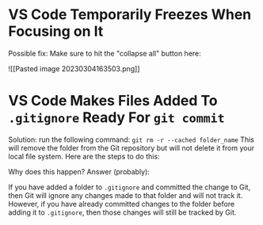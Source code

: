 # VS Code Temporarily Freezes When Focusing on It

Possible fix: Make sure to hit the "collapse all" button here:

![[Pasted image 20230304163503.png]]

# VS Code Makes Files Added To `.gitignore` Ready For `git commit`

Solution:
run the following command:
`git rm -r --cached folder_name`
This will remove the folder from the Git repository but will not delete it from your local file system. Here are the steps to do this:

Why does this happen? Answer (probably): 

If you have added a folder to `.gitignore` and committed the change to Git, then Git will ignore any changes made to that folder and will not track it. However, if you have already committed changes to the folder before adding it to `.gitignore`, then those changes will still be tracked by Git.

